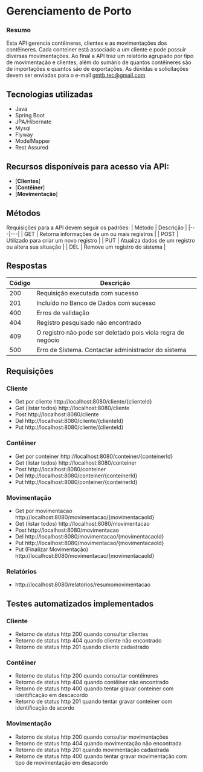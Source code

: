# Gerenciamento de Porto

### Resumo
Esta API gerencia contêineres, clientes e as movimentações dos contêineres.
Cada conteiner está associado a um cliente e pode possuir diversas movimentações. 
Ao final a API traz um relatório agrupado por tipo de movimentação e clientes, além do sumário de quantos contêineres são de importações e quantos são de exportações.
As dúvidas e solicitações devem ser enviadas para o e-mail gmtb.tec@gmail.com

## Tecnologias utilizadas
* Java
* Spring Boot
* JPA/Hibernate
* Mysql
* Flyway
* ModelMapper
* Rest Assured

## Recursos disponíveis para acesso via API:
* [**Clientes**]
* [**Contêiner**]
* [**Movimentação**]

## Métodos
Requisições para a API devem seguir os padrões:
| Método | Descrição |
|---|---|
| GET | Retorna informações de um ou mais registros |
| POST | Utilizado para criar um novo registro |
| PUT | Atualiza dados de um registro ou altera sua situação |
| DEL | Remove um registro do sistema |

## Respostas
| Código | Descrição |
|---|---|
| 200 | Requisição executada com sucesso |
| 201 | Incluído no Banco de Dados com sucesso |
| 400 | Erros de validação |
| 404 | Registro pesquisado não encontrado |
| 409 | O registro não pode ser deletado pois viola regra de negócio |
| 500 | Erro de Sistema. Contactar administrador do sistema |

## Requisições

### Cliente
 * Get por cliente http://localhost:8080/cliente/{clienteId}
 * Get (listar todos) http://localhost:8080/cliente
 * Post http://localhost:8080/cliente
 * Del http://localhost:8080/cliente/{clienteId}
 * Put http://localhost:8080/cliente/{clienteId}

### Contêiner
* Get por conteiner http://localhost:8080/conteiner/{conteinerId}
* Get (listar todos) http://localhost:8080/conteiner
* Post http://localhost:8080/conteiner
* Del http://localhost:8080/conteiner/{conteinerId}
* Put http://localhost:8080/conteiner/{conteinerId}

### Movimentação
* Get por movimentacao http://localhost:8080/movimentacao/{movimentacaoId}
* Get (listar todos) http://localhost:8080/movimentacao
* Post http://localhost:8080/movimentacao
* Del http://localhost:8080/movimentacao/{movimentacaoId}
* Put http://localhost:8080/movimentacao/{movimentacaoId}
* Put (Finalizar Movimentação) http://localhost:8080/movimentacao/{movimentacaoId}

### Relatórios
* http://localhost:8080/relatorios/resumomovimentacao

## Testes automatizados implementados

### Cliente
* Retorno de status http 200 quando consultar clientes
* Retorno de status http 404 quando cliente não encontrado
* Retorno de status http 201 quando cliente cadastrado

### Contêiner
* Retorno de status http 200 quando consultar contêineres
* Retorno de status http 404 quando contêiner não encontrado
* Retorno de status http 400 quando tentar gravar conteiner com identificação em descacordo
* Retorno de status http 201 quando tentar gravar conteiner com identificação de acordo

### Movimentação
* Retorno de status http 200 quando consultar movimentações
* Retorno de status http 404 quando movimentação não encontrada
* Retorno de status http 201 quando movimentação cadastrada
* Retorno de status http 400 quando tentar gravar movimentação com tipo de movimentação em desacordo


